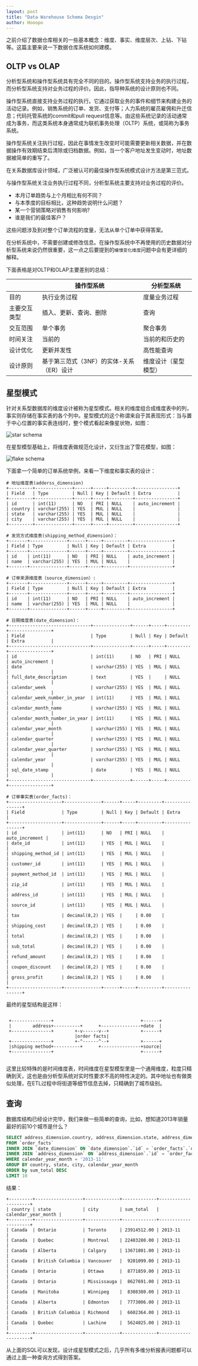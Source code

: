 ```yaml
---
layout: post
title: "Data Warehouse Schema Desgin"
author: Hooopo
---
```


之前介绍了数据仓库相关的一些基本概念：维度、事实、维度层次、上钻、下钻等。这篇主要来说一下数据仓库系统如何建模。

## OLTP vs OLAP

分析型系统和操作型系统具有完全不同的目的。操作型系统支持业务的执行过程，而分析型系统支持对业务过程的评价。因此，指导种系统的设计原则也不同。

操作型系统直接支持业务过程的执行。它通过获取业务的事件和细节来构建业务的活动记录。例如，销售系统的订单、发货、支付等；人力系统的雇员雇佣和升迁信息；代码托管系统的commit和pull request信息等。由这些系统记录的活动通常成为事务，而这类系统本身通常成为联机事务处理（OLTP）系统，或简称为事务系统。

操作型系统关注执行过程，因此在事情发生改变时可能需要更新相关数据，并在数据操作有效期结束后清除或归档数据。例如，当一个客户地址发生变动时，地址数据被简单的重写了。

在关系数据库设计领域，广泛被认可的最佳操作型系统模式设计方法是第三范式。

与操作型系统关注业务执行过程不同，分析型系统主要支持对业务过程的评价。

* 本月订单趋势与上个月相比有何不同？
* 与本季度的目标相比，这种趋势说明什么问题？
* 某一个营销策略对销售有何影响?
* 谁是我们的最佳客户？

这些问题涉及到对整个订单流程的度量，无法从单个订单中获得答案。

在分析系统中，不需要创建或修改信息。在操作型系统中不再使用的历史数据对分析型系统来说仍然很重要，这一点之后要提到的`缓慢变化维度`问题中会有更详细的解释。

下面表格是对OLTP和OLAP主要差别的总结：

| | 操作型系统|分析型系统|
|---|---|---|
|目的|执行业务过程|度量业务过程|
|主要交互类型|插入、更新、查询、删除|查询|
|交互范围|单个事务|聚合事务|
|时间关注|当前的|当前的和历史的|
|设计优化|更新并发性|高性能查询|
|设计原则|基于第三范式（3NF）的实体-关系（ER）设计|维度设计（星型模型）|


## 星型模式

针对关系型数据库的维度设计被称为星型模式。相关的维度组合成维度表中的列，事实则存储在事实表的各个列中。星型模式的这个称谓来自于其表现形式：当与置于中心位置的事实表连线时，整个模式看起来像星状物，如图：

![star schema](https://camo.githubusercontent.com/b62f85699da533d25434de94ce3e556d9d5d84b4/68747470733a2f2f707974686f6e686f737465642e6f72672f63756265732f5f696d616765732f736368656d615f737461722e706e67)

在星型模型基础上，将维度表做规范化设计，又衍生出了雪花模型，如图：

![flake schema](https://camo.githubusercontent.com/a2782e4fc831b7b8e1948233458112d6c9954798/68747470733a2f2f707974686f6e686f737465642e6f72672f63756265732f5f696d616765732f736368656d615f736e6f77666c616b652e706e67)

下面拿一个简单的订单系统举例，来看一下维度和事实表的设计：

```
# 地址维度表(adderss_dimension)
+---------+--------------+------+-----+---------+----------------+
| Field   | Type         | Null | Key | Default | Extra          |
+---------+--------------+------+-----+---------+----------------+
| id      | int(11)      | NO   | PRI | NULL    | auto_increment |
| country | varchar(255) | YES  | MUL | NULL    |                |
| state   | varchar(255) | YES  | MUL | NULL    |                |
| city    | varchar(255) | YES  | MUL | NULL    |                |
+---------+--------------+------+-----+---------+----------------+

# 发货方式维度表(shipping_method_dimension)：
+-------+--------------+------+-----+---------+----------------+
| Field | Type         | Null | Key | Default | Extra          |
+-------+--------------+------+-----+---------+----------------+
| id    | int(11)      | NO   | PRI | NULL    | auto_increment |
| name  | varchar(255) | YES  | MUL | NULL    |                |
+-------+--------------+------+-----+---------+----------------+

# 订单来源维度表（source_dimension）:
+-------+--------------+------+-----+---------+----------------+
| Field | Type         | Null | Key | Default | Extra          |
+-------+--------------+------+-----+---------+----------------+
| id    | int(11)      | NO   | PRI | NULL    | auto_increment |
| name  | varchar(255) | YES  | MUL | NULL    |                |
+-------+--------------+------+-----+---------+----------------+

# 日期维度表(date_dimension)：
+-------------------------------+--------------+------+-----+---------+----------------+
| Field                         | Type         | Null | Key | Default | Extra          |
+-------------------------------+--------------+------+-----+---------+----------------+
| id                            | int(11)      | NO   | PRI | NULL    | auto_increment |
| date                          | varchar(255) | YES  | MUL | NULL    |                |
| full_date_description         | text         | YES  |     | NULL    |                |
| calendar_week                 | varchar(255) | YES  | MUL | NULL    |                |
| calendar_week_number_in_year  | int(11)      | YES  | MUL | NULL    |                |
| calendar_month_name           | varchar(255) | YES  | MUL | NULL    |                |
| calendar_month_number_in_year | int(11)      | YES  | MUL | NULL    |                |
| calendar_year_month           | varchar(255) | YES  | MUL | NULL    |                |
| calendar_quarter              | varchar(255) | YES  | MUL | NULL    |                |
| calendar_year_quarter         | varchar(255) | YES  | MUL | NULL    |                |
| calendar_year                 | varchar(255) | YES  | MUL | NULL    |                |
| sql_date_stamp                | date         | YES  | MUL | NULL    |                |
+-------------------------------+--------------+------+-----+---------+----------------+

# 订单事实表(order_facts)：
+--------------------+--------------+------+-----+---------+----------------+
| Field              | Type         | Null | Key | Default | Extra          |
+--------------------+--------------+------+-----+---------+----------------+
| id                 | int(11)      | NO   | PRI | NULL    | auto_increment |
| date_id            | int(11)      | YES  | MUL | NULL    |                |
| shipping_method_id | int(11)      | YES  | MUL | NULL    |                |
| customer_id        | int(11)      | YES  | MUL | NULL    |                |
| payment_method_id  | int(11)      | YES  | MUL | NULL    |                |
| zip_id             | int(11)      | YES  | MUL | NULL    |                |
| address_id         | int(11)      | YES  | MUL | NULL    |                |
| source_id          | int(11)      | YES  | MUL | NULL    |                |
| tax                | decimal(8,2) | YES  |     | 0.00    |                |
| shipping_cost      | decimal(8,2) | YES  |     | 0.00    |                |
| total              | decimal(8,2) | YES  |     | 0.00    |                |
| sub_total          | decimal(8,2) | YES  |     | 0.00    |                |
| refund_amount      | decimal(8,2) | YES  |     | 0.00    |                |
| coupon_discount    | decimal(8,2) | YES  |     | 0.00    |                |
| gross_profit       | decimal(8,2) | YES  |     | 0.00    |                |
+--------------------+--------------+------+-----+---------+----------------+
```

最终的星型结构是这样：

```
                                                            
 +---------------+                                 +------+ 
 |        address+----------+      +---------------+date  | 
 +---------------+        +-v------v--+            +------+ 
                          |order facts|                     
 +---------------+        +-^------^--+            +------+ 
 |shipping method+----------+      +---------------+source| 
 +---------------+                                 +------+ 
                                                            
```

这里比较特殊的是时间维度表，时间维度在星型模型里是一个通用维度，粒度只精确到天，这也是由分析型系统对实时性要求不高的特性决定的。其中地址也有做类似处理，在ETL过程中将街道等细节信息去掉，只精确到了城市级别。

## 查询

数据库结构已经设计完毕，我们来做一些简单的查询，比如，想知道2013年销量最好的前10个城市是什么？

```sql
SELECT address_dimension.country, address_dimension.state, address_dimension.city, SUM(total) as sum_total, date_dimension. calendar_year_month
FROM `order_facts`
INNER JOIN `date_dimension` ON `date_dimension`.`id` = `order_facts`.`date_id`
INNER JOIN `address_dimension` ON `address_dimension`.`id` = `order_facts`. `address_id`
WHERE calendar_year_month = '2013-11'
GROUP BY country, state, city, calendar_year_month
ORDER by sum_total DESC
LIMIT 10
```

结果：

```
+---------+------------------+-------------+-------------+---------------------+
| country | state            | city        | sum_total   | calendar_year_month |
+---------+------------------+-------------+-------------+---------------------+
| Canada  | Ontario          | Toronto     | 23914512.00 | 2013-11             |
| Canada  | Quebec           | Montreal    | 22403280.00 | 2013-11             |
| Canada  | Alberta          | Calgary     | 13671801.00 | 2013-11             |
| Canada  | British Columbia | Vancouver   |  9201099.00 | 2013-11             |
| Canada  | Ontario          | Ottawa      |  8771859.00 | 2013-11             |
| Canada  | Ontario          | Mississauga |  8627691.00 | 2013-11             |
| Canada  | Manitoba         | Winnipeg    |  8308380.00 | 2013-11             |
| Canada  | Alberta          | Edmonton    |  7773006.00 | 2013-11             |
| Canada  | British Columbia | Richmond    |  6602364.00 | 2013-11             |
| Canada  | Quebec           | Lachine     |  5624025.00 | 2013-11             |
+---------+------------------+-------------+-------------+---------------------+
```

从上面的SQL可以发现，设计成星型模式之后，几乎所有多维分析报表问题都可以通过上面一种查询方式得到答案。
